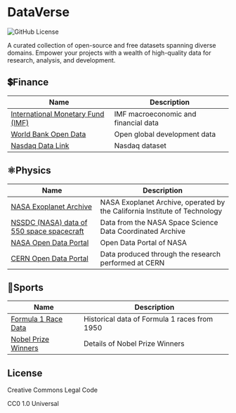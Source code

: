# DataVerse

![GitHub License](https://img.shields.io/github/license/sivakumar-mahalingam/DataVerse)

A curated collection of open-source and free datasets spanning diverse domains. Empower your projects with a wealth of high-quality data for research, analysis, and development.

## 💲Finance

| Name                    | Description                                      |
|-------------------------|------------------------------------------|
| [International Monetary Fund (IMF)](https://data.imf.org/?sk=388dfa60-1d26-4ade-b505-a05a558d9a42)    | IMF macroeconomic and financial data           |
| [World Bank Open Data](https://data.worldbank.org/)    | Open global development data           |
| [Nasdaq Data Link](https://data.nasdaq.com/institutional-investors)    | Nasdaq dataset           |

## ⚛️Physics

| Name                    | Description                                      |
|-------------------------|------------------------------------------|
| [NASA Exoplanet Archive](https://exoplanetarchive.ipac.caltech.edu/)    | NASA Exoplanet Archive, operated by the California Institute of Technology           |
| [NSSDC (NASA) data of 550 space spacecraft](https://nssdc.gsfc.nasa.gov/nssdc/obtaining_data.html)    |  Data from the NASA Space Science Data Coordinated Archive           |
| [NASA Open Data Portal](https://data.nasa.gov/)    |  Open Data Portal of NASA           |
| [CERN Open Data Portal](https://opendata.cern.ch/)    |  Data produced through the research performed at CERN           |

## 🏅Sports

| Name                    | Description                                      |
|-------------------------|------------------------------------------|
| [Formula 1 Race Data](https://ergast.com/mrd/)      | Historical data of Formula 1 races from 1950           |
| [Nobel Prize Winners](https://api.nobelprize.org/v1/prize.json)      | Details of Nobel Prize Winners           |

## License

Creative Commons Legal Code

CC0 1.0 Universal
